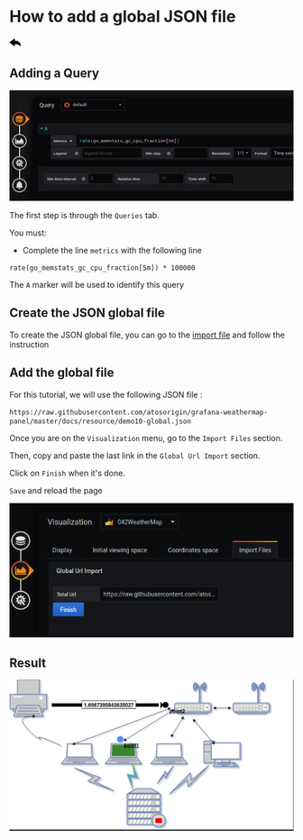 # How to add a global JSON file 
[![](../../screenshots/other/Go-back.png)](README.md)

## Adding a Query


![step 05](../../screenshots/demo/tutorial1/step05.jpg)


The first step is through the `Queries` tab.

You must:

- Complete the line `metrics` with the following line

```
rate(go_memstats_gc_cpu_fraction[5m]) * 100000
```

The `A` marker will be used to identify this query

## Create the JSON global file

To create the JSON global file, you can go to the [import file](./../editor/import.md) and follow the instruction

## Add the global file

For this tutorial, we will use the following JSON file :

```
https://raw.githubusercontent.com/atosorigin/grafana-weathermap-panel/master/docs/resource/demo10-global.json
```

Once you are on the `Visualization` menu, go to the `Import Files` section.

Then, copy and paste the last link in the `Global Url Import` section.

Click on `Finish` when it's done. 

`Save` and reload the page

![global_import](../../screenshots/demo/tutorial10/GlobalImport.png)

## Result

![result](../../screenshots/demo/tutorial10/result.png)
